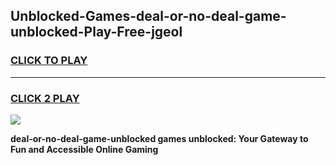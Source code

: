 
## Unblocked-Games-deal-or-no-deal-game-unblocked-Play-Free-jgeol
<h3>
<a href="https://premium76.site?title=deal-or-no-deal-game-unblocked&ref=19M">CLICK TO PLAY</a></h3>
<hr>

<h3>
<a href="https://premium76.site?title=deal-or-no-deal-game-unblocked&ref=19M">CLICK 2 PLAY</a>
  
</h3>

<a href="https://premium76.site?title=deal-or-no-deal-game-unblocked&ref=19M"><img src="https://clearcache.store/games.png"></a>


**deal-or-no-deal-game-unblocked games unblocked: Your Gateway to Fun and Accessible Online Gaming**

